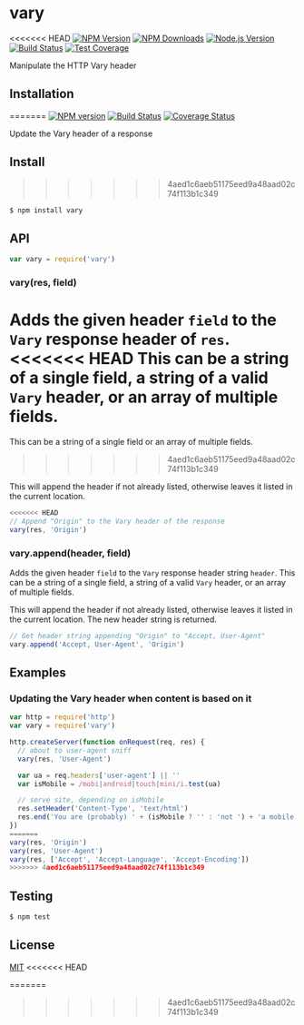 # vary

<<<<<<< HEAD
[![NPM Version][npm-image]][npm-url]
[![NPM Downloads][downloads-image]][downloads-url]
[![Node.js Version][node-version-image]][node-version-url]
[![Build Status][travis-image]][travis-url]
[![Test Coverage][coveralls-image]][coveralls-url]

Manipulate the HTTP Vary header

## Installation
=======
[![NPM version](https://badge.fury.io/js/vary.svg)](http://badge.fury.io/js/vary)
[![Build Status](https://travis-ci.org/expressjs/vary.svg?branch=master)](https://travis-ci.org/expressjs/vary)
[![Coverage Status](https://img.shields.io/coveralls/expressjs/vary.svg?branch=master)](https://coveralls.io/r/expressjs/vary)

Update the Vary header of a response

## Install
>>>>>>> 4aed1c6aeb51175eed9a48aad02c74f113b1c349

```sh
$ npm install vary
```

## API

```js
var vary = require('vary')
```

### vary(res, field)

Adds the given header `field` to the `Vary` response header of `res`.
<<<<<<< HEAD
This can be a string of a single field, a string of a valid `Vary`
header, or an array of multiple fields.
=======
This can be a string of a single field or an array of multiple fields.
>>>>>>> 4aed1c6aeb51175eed9a48aad02c74f113b1c349

This will append the header if not already listed, otherwise leaves
it listed in the current location.

```js
<<<<<<< HEAD
// Append "Origin" to the Vary header of the response
vary(res, 'Origin')
```

### vary.append(header, field)

Adds the given header `field` to the `Vary` response header string `header`.
This can be a string of a single field, a string of a valid `Vary` header,
or an array of multiple fields.

This will append the header if not already listed, otherwise leaves
it listed in the current location. The new header string is returned.

```js
// Get header string appending "Origin" to "Accept, User-Agent"
vary.append('Accept, User-Agent', 'Origin')
```

## Examples

### Updating the Vary header when content is based on it

```js
var http = require('http')
var vary = require('vary')

http.createServer(function onRequest(req, res) {
  // about to user-agent sniff
  vary(res, 'User-Agent')

  var ua = req.headers['user-agent'] || ''
  var isMobile = /mobi|android|touch|mini/i.test(ua)

  // serve site, depending on isMobile
  res.setHeader('Content-Type', 'text/html')
  res.end('You are (probably) ' + (isMobile ? '' : 'not ') + 'a mobile user')
})
=======
vary(res, 'Origin')
vary(res, 'User-Agent')
vary(res, ['Accept', 'Accept-Language', 'Accept-Encoding'])
>>>>>>> 4aed1c6aeb51175eed9a48aad02c74f113b1c349
```

## Testing

```sh
$ npm test
```

## License

[MIT](LICENSE)
<<<<<<< HEAD

[npm-image]: https://img.shields.io/npm/v/vary.svg
[npm-url]: https://npmjs.org/package/vary
[node-version-image]: https://img.shields.io/node/v/vary.svg
[node-version-url]: http://nodejs.org/download/
[travis-image]: https://img.shields.io/travis/jshttp/vary/master.svg
[travis-url]: https://travis-ci.org/jshttp/vary
[coveralls-image]: https://img.shields.io/coveralls/jshttp/vary/master.svg
[coveralls-url]: https://coveralls.io/r/jshttp/vary
[downloads-image]: https://img.shields.io/npm/dm/vary.svg
[downloads-url]: https://npmjs.org/package/vary
=======
>>>>>>> 4aed1c6aeb51175eed9a48aad02c74f113b1c349
